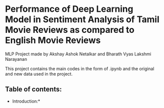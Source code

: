 # Performance of Deep Learning Model in Sentiment Analysis of Tamil Movie Reviews as compared to English Movie Reviews
MLP Project made by Akshay Ashok Netalkar and Bharath Vyas Lakshmi Narayanan

This project contains the main codes in the form of .ipynb and the original and new data used in the project.

## Table of contents:
* Introduction:*
